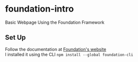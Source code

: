 # foundation-intro
Basic Webpage Using the Foundation Framework  

## Set Up  
Follow the documentation at [Foundation's website](https://foundation.zurb.com/sites/docs/installation.html)  
I installed it using the CLI `npm install --global foundation-cli`
